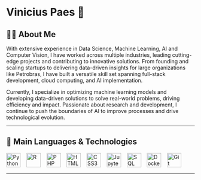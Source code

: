# Vinicius Paes 👋

## 👨‍💻 About Me

With extensive experience in Data Science, Machine Learning, AI and Computer Vision, I have worked across multiple industries, leading cutting-edge projects and contributing to innovative solutions. From founding and scaling startups to delivering data-driven insights for large organizations like Petrobras, I have built a versatile skill set spanning full-stack development, cloud computing, and AI implementation.

Currently, I specialize in optimizing machine learning models and developing data-driven solutions to solve real-world problems, driving efficiency and impact. Passionate about research and development, I continue to push the boundaries of AI to improve processes and drive technological evolution.

---

## 🤖 Main Languages & Technologies

<p align="left">
  <img height="38" src="https://cdn.jsdelivr.net/gh/devicons/devicon/icons/python/python-original.svg" alt="Python" title="Python"/>
  &nbsp;&nbsp;
  <img height="38" src="https://cdn.jsdelivr.net/gh/devicons/devicon/icons/r/r-original.svg" alt="R" title="R"/>
  &nbsp;&nbsp;
  <img height="38" src="https://cdn.jsdelivr.net/gh/devicons/devicon/icons/php/php-original.svg" alt="PHP" title="PHP"/>
  &nbsp;&nbsp;
  <img height="38" src="https://cdn.jsdelivr.net/gh/devicons/devicon/icons/html5/html5-original.svg" alt="HTML5" title="HTML5"/>
  &nbsp;&nbsp;
  <img height="38" src="https://cdn.jsdelivr.net/gh/devicons/devicon/icons/css3/css3-original.svg" alt="CSS3" title="CSS3"/>
  &nbsp;&nbsp;
  <img height="38" src="https://cdn.jsdelivr.net/gh/devicons/devicon/icons/jupyter/jupyter-original.svg" alt="Jupyter" title="Jupyter"/>
  &nbsp;&nbsp;
  <img height="38" src="https://cdn.jsdelivr.net/gh/devicons/devicon/icons/mysql/mysql-original.svg" alt="SQL" title="SQL"/>
  &nbsp;&nbsp;
  <img height="38" src="https://cdn.jsdelivr.net/gh/devicons/devicon/icons/docker/docker-original.svg" alt="Docker" title="Docker"/>
  &nbsp;&nbsp;
  <img height="38" src="https://cdn.jsdelivr.net/gh/devicons/devicon/icons/git/git-original.svg" alt="Git" title="Git"/>
</p>

---

<!--
## 📊 Stats

<p align="left">
  <img height="160em" src="https://github-readme-stats.vercel.app/api?username=viniciuspaes&show_icons=true&theme=algolia&include_all_commits=true" />
  <img height="160em" src="https://github-readme-stats.vercel.app/api/top-langs/?username=viniciuspaes&layout=compact&theme=algolia" />
</p>

-->
